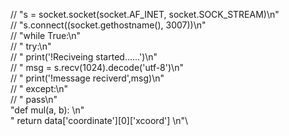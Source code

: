 // "s = socket.socket(socket.AF_INET, socket.SOCK_STREAM)\n"\
// "s.connect((socket.gethostname(), 3007))\n"\
// "while True:\n"\
// "	try:\n"\
// "		print('!Reciveing started......')\n"\
// "		msg = s.recv(1024).decode('utf-8')\n"\
// "		print('!message reciverd',msg)\n"\
// "	except:\n"\
// "		pass\n"\
	"def mul(a, b):                                 \n"\
		"   return data['coordinate'][0]['xcoord']                                \n"\
        